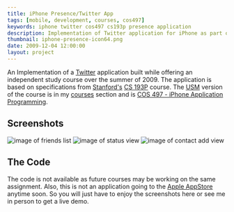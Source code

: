 ```yaml
---
title: iPhone Presence/Twitter App
tags: [mobile, development, courses, cos497]
keywords: iphone twitter cos497 cs193p presence application
description: Implementation of Twitter application for iPhone as part of COS497 course
thumbnail: iphone-presence-icon64.png
date: 2009-12-04 12:00:00
layout: project
---
```

An Implementation of a <a href="http://twitter.com">Twitter</a> application built while offering an independent study course over the summer of 2009. The application is based on specifications from <a href="http://stanford.edu">Stanford's</a> <a href="http://www.stanford.edu/class/cs193p/">CS 193P</a> course. The <a href="http://usm.maine.edu">USM</a> version of the course is in my <a href="../courses.html">courses</a> section and is <a href="../cos497/index.html">COS 497 - iPhone Application Programming</a>.

## Screenshots

![image of friends list]({{site.baseurl}}/assets/iphone-presence-friends-medium.png)
![image of status view]({{site.baseurl}}/assets/iphone-presence-status-medium.png)
![image of contact add view]({{site.baseurl}}/assets/iphone-presence-contact-medium.png)

## The Code

The code is not available as future courses may be working on the same assignment. Also, this is not an application going to the <a href="http://apple.com/store">Apple AppStore</a> anytime soon. So you will just have to enjoy the screenshots here or see me in person to get a live demo.


